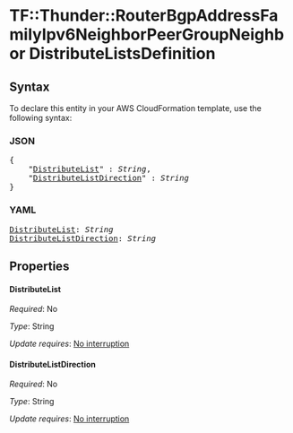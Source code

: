 # TF::Thunder::RouterBgpAddressFamilyIpv6NeighborPeerGroupNeighbor DistributeListsDefinition

## Syntax

To declare this entity in your AWS CloudFormation template, use the following syntax:

### JSON

<pre>
{
    "<a href="#distributelist" title="DistributeList">DistributeList</a>" : <i>String</i>,
    "<a href="#distributelistdirection" title="DistributeListDirection">DistributeListDirection</a>" : <i>String</i>
}
</pre>

### YAML

<pre>
<a href="#distributelist" title="DistributeList">DistributeList</a>: <i>String</i>
<a href="#distributelistdirection" title="DistributeListDirection">DistributeListDirection</a>: <i>String</i>
</pre>

## Properties

#### DistributeList

_Required_: No

_Type_: String

_Update requires_: [No interruption](https://docs.aws.amazon.com/AWSCloudFormation/latest/UserGuide/using-cfn-updating-stacks-update-behaviors.html#update-no-interrupt)

#### DistributeListDirection

_Required_: No

_Type_: String

_Update requires_: [No interruption](https://docs.aws.amazon.com/AWSCloudFormation/latest/UserGuide/using-cfn-updating-stacks-update-behaviors.html#update-no-interrupt)

